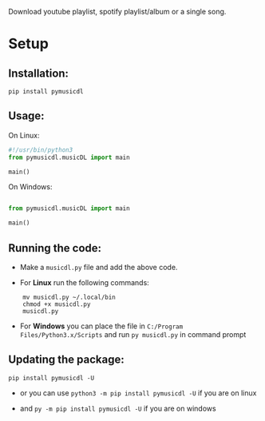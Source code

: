Download youtube playlist, spotify playlist/album or a single song.

# Setup

## Installation:

```
pip install pymusicdl
```

## Usage:
On Linux:

```python
#!/usr/bin/python3
from pymusicdl.musicDL import main

main()
```
On Windows:
```python

from pymusicdl.musicDL import main

main()
```

## Running the code:

* Make a `musicdl.py` file and add the above code.

* For **Linux** run the following commands:
```    
    mv musicdl.py ~/.local/bin
    chmod +x musicdl.py
    musicdl.py
```
* For **Windows** you can place the file in `C:/Program Files/Python3.x/Scripts` and run `py musicdl.py` in command prompt

## Updating the package:
```
pip install pymusicdl -U
```

* or you can use `python3 -m pip install pymusicdl -U` if you are on linux

* and `py -m pip install pymusicdl -U` if you are on windows